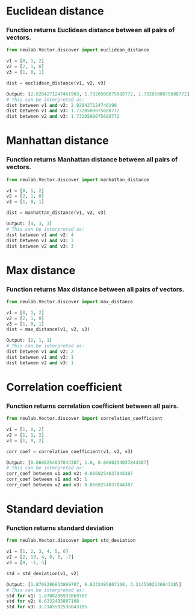 # Euclidean distance
### Function returns Euclidean distance between all pairs of vectors.
```python
from neulab.Vector.discover import euclidean_distance

v1 = [0, 1, 2]
v2 = [2, 1, 0]
v3 = [1, 0, 1]

dist = euclidean_distance(v1, v2, v3)

Output: [2.8284271247461903, 1.7320508075688772, 1.7320508075688772]
# This can be interpreted as:
dist between v1 and v2: 2.828427124746190
dist between v1 and v3: 1.7320508075688772
dist between v2 and v3: 1.7320508075688772
```


# Manhattan distance
### Function returns Manhattan distance between all pairs of vectors.
```python
from neulab.Vector.discover import manhattan_distance

v1 = [0, 1, 2]
v2 = [2, 1, 0]
v3 = [1, 0, 1]

dist = manhattan_distance(v1, v2, v3)

Output: [4, 3, 3]
# This can be interpreted as:
dist between v1 and v2: 4
dist between v1 and v3: 3
dist between v2 and v3: 3
```
# Max distance
### Function returns Max distance between all pairs of vectors.
```python
from neulab.Vector.discover import max_distance

v1 = [0, 1, 2]
v2 = [2, 1, 0]
v3 = [1, 0, 1]
dist = max_distance(v1, v2, v3)

Output: [2, 1, 1]
# This can be interpreted as:
dist between v1 and v2: 2
dist between v1 and v3: 1
dist between v2 and v3: 1
```
# Correlation coefficient
### Function returns correlation coefficient between all pairs.
```python
from neulab.Vector.discover import correlation_coefficient

v1 = [1, 0, 2]
v2 = [1, 1, 2]
v3 = [1, 0, 2]

corr_coef = correlation_coefficient(v1, v2, v3)

Output: [0.8660254037844387, 1.0, 0.8660254037844387]
# This can be interpreted as:
corr_coef between v1 and v2: 0.8660254037844387
corr_coef between v1 and v3: 1
corr_coef between v2 and v3: 0.8660254037844387
```
# Standard deviation
### Function returns standard deviation
```python
from neulab.Vector.discover import std_deviation

v1 = [1, 2, 3, 4, 5, 6]
v2 = [2, 13, 4, 0, 6, -7]
v3 = [0, -1, 5]

std = std_deviation(v1, v2)

Output: [1.8708286933869707, 6.6332495807108, 3.2145502536643185]
# This can be interpreted as:
std for v1: 1.8708286933869707
std for v2: 6.6332495807108
std for v3: 3.2145502536643185
```
